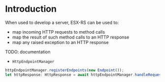 # Introduction

When used to develop a server, ESX-RS can be used to:

- map incoming HTTP requests to method calls
- map the result of such method calls to an HTTP response
- map any raised exception to an HTTP response

TODO: documentation
- `HttpEndpointManager`

```typescript
httpEndpointManager.registerEndpoints(new Endpoint());
let httpResponse: HttpResponse = await httpEndpointManager.handleRequest(httpRequest);
```
